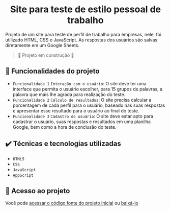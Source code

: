 <h1 align="center"> Site para teste de estilo pessoal de trabalho </h1>

Projeto de um site para teste de perfil de trabalho para empresas, nele, foi utilizado HTML, CSS e JavaScript. As respostas dos usuários são salvas diretamente em um Google Sheets.

> :construction: Projeto em construção :construction:

## 🔨 Funcionalidades do projeto

- `Funcionalidade 1` `Interação com o usuário`: O site deve ter uma interface que permita o usuário escolher, para 15 grupos de palavras, a palavra que mais lhe agrada para realização do teste.
- `Funcionalidade 2` `Cálculo de resultados`: O site precisa calcular a porcentagem de cada perfil para o usuário, baseado nas suas respostas e apresentar esse resultado para o usuário ao final do teste.
- `Funcionalidade 3` `Cadastro do usuário`: O site deve estar apto para cadastrar o usuário, suas respostas e resultados em uma planilha Google, bem como a hora de conclusão do teste.

## ✔️ Técnicas e tecnologias utilizadas

- ``HTML5``
- ``CSS``
- ``JavaScript``
- ``AppScript``

## 📁 Acesso ao projeto

Você pode [acessar o código fonte do projeto inicial](https://github.com/YasminBrazASilva/site-automec-ept/blob/main) ou [baixá-lo](https://github.com/YasminBrazASilva/site-automec-ept/files/12589524/AUTOMEC.EPT.zip)
